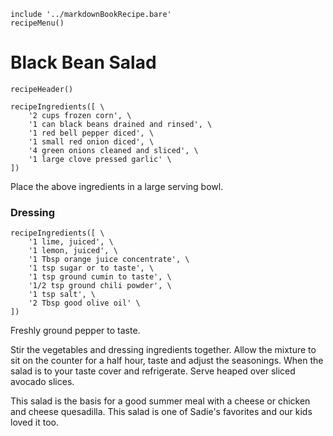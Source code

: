 ~~~ markdown-script
include '../markdownBookRecipe.bare'
recipeMenu()
~~~

# Black Bean Salad

~~~ markdown-script
recipeHeader()
~~~

~~~ markdown-script
recipeIngredients([ \
    '2 cups frozen corn', \
    '1 can black beans drained and rinsed', \
    '1 red bell pepper diced', \
    '1 small red onion diced', \
    '4 green onions cleaned and sliced', \
    '1 large clove pressed garlic' \
])
~~~

Place the above ingredients in a large serving bowl.


### Dressing

~~~ markdown-script
recipeIngredients([ \
    '1 lime, juiced', \
    '1 lemon, juiced', \
    '1 Tbsp orange juice concentrate', \
    '1 tsp sugar or to taste', \
    '1 tsp ground cumin to taste', \
    '1/2 tsp ground chili powder', \
    '1 tsp salt', \
    '2 Tbsp good olive oil' \
])
~~~

Freshly ground pepper to taste.

Stir the vegetables and dressing ingredients together. Allow the mixture to sit on the counter for a
half hour, taste and adjust the seasonings. When the salad is to your taste cover and refrigerate.
Serve heaped over sliced avocado slices.

This salad is the basis for a good summer meal with a cheese or chicken and cheese quesadilla. This
salad is one of Sadie's favorites and our kids loved it too.
